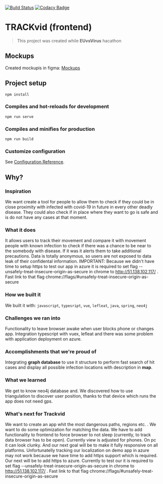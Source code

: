 [![Build Status](https://travis-ci.com/trackvid/frontend.svg?branch=master)](https://travis-ci.com/trackvid/frontend)
[![Codacy Badge](https://api.codacy.com/project/badge/Grade/ce61499396b34fb48eaa793645b91a64)](https://www.codacy.com/gh/trackvid/frontend?utm_source=github.com&amp;utm_medium=referral&amp;utm_content=trackvid/frontend&amp;utm_campaign=Badge_Grade)
# TRACKvid (frontend)

> This project was created while **EUvsVirus** hacathon

## Mockups

Created mockupis in figma: [Mockups](https://www.figma.com/file/FXrsqEjzTPEhxMRXmnC9S3/Trackvid?node-id=0%3A1)

## Project setup
```
npm install
```

### Compiles and hot-reloads for development
```
npm run serve
```

### Compiles and minifies for production
```
npm run build
```

### Customize configuration
See [Configuration Reference](https://cli.vuejs.org/config/).

## Why?

### Inspiration
We want create a tool for people to allow them to check if they could be in close proximity with infected with covid-19 in future in every other deadly disease.
They could also check if in place where they want to go is safe and is do not have any cases at that moment.
### What it does
It allows users to track their movement and compare it with movement people with known infection to check if there was a chance to be near to the somebody with disease. If it was it alerts them to take additional precautions. Data is totally anonymous, so users are not exposed to data leak of their confidental information. IMPORTANT: Because we didn't have time to setup https to test our app in azure it is required to set flag --unsafely-treat-insecure-origin-as-secure in chrome to http://51.138.102.117/ . Fast link to that flag chrome://flags/#unsafely-treat-insecure-origin-as-secure
### How we built it
We built it with: ```javascript```, ```typesript```, ```vue```, ```lefleat```, ```java```, ```spring```, ```neo4j```
### Challenges we ran into
Functionality to leave browser awake when user blocks phone or changes app. Integration typescript with vuex, lefleat and there was some problem with application deployment on azure.
### Accomplishments that we're proud of
Integrating **graph database** to use it structure to perform fast search of hit cases and display all possible infection locations with description in **map**.
### What we learned
We get to know neo4j database and. We discovered how to use triangulation to discover user position, thanks to that device which runs the app does not need gps.
### What's next for Trackvid
We want to create an app whit the most dangerous paths, regions etc. . We want to do some optimization for matching the data. We have to add functionality to frontend to force browser to not sleep (currently, to track data browser has to be open). Currently view is adjusted for phones. On pc it can look clunky. And our next goal will be to make it fully responsive on all platforms. Unfortunatelly tracking our localization on demo app in azure may not work because we have time to add https support which is required. Our next will be to add https to azure. Currently to test our it is required to set flag --unsafely-treat-insecure-origin-as-secure in chrome to http://51.138.102.117/ . Fast link to that flag chrome://flags/#unsafely-treat-insecure-origin-as-secure

